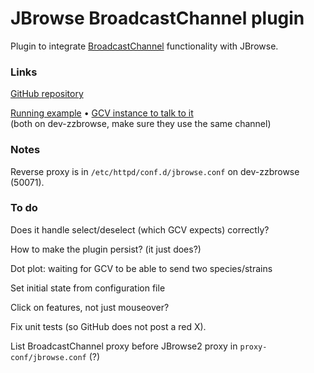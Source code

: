 # JBrowse BroadcastChannel plugin

Plugin to integrate [BroadcastChannel](https://developer.mozilla.org/en-US/docs/Web/API/BroadcastChannel) functionality with JBrowse.

### Links

[GitHub repository](https://github.com/legumeinfo/jbrowse-plugin-broadcastchannel/)

[Running example](http://dev.lis.ncgr.org:50071/jbrowse2/)
&bull; [GCV instance to talk to it](http://dev.lis.ncgr.org:50071/gcv2/gene;lis=arahy.Tifrunner.gnm1.ann1.R8SYM2?q=arahy.Tifrunner.gnm1.ann1.R8SYM2&sources=lis&algorithm=repeat&match=10&mismatch=-1&gap=-1&score=30&threshold=25&bmatched=20&bintermediate=10&bmask=10&linkage=average&cthreshold=20&neighbors=10&matched=4&intermediate=5&bregexp=&border=chromosome&regexp=&order=distance)
<br/>(both on dev-zzbrowse, make sure they use the same channel)

### Notes

Reverse proxy is in `/etc/httpd/conf.d/jbrowse.conf` on dev-zzbrowse (50071).

### To do

Does it handle select/deselect (which GCV expects) correctly?

How to make the plugin persist? (it just does?)

Dot plot: waiting for GCV to be able to send two species/strains

Set initial state from configuration file

Click on features, not just mouseover?

Fix unit tests (so GitHub does not post a red X).

List BroadcastChannel proxy before JBrowse2 proxy in `proxy-conf/jbrowse.conf` (?)
